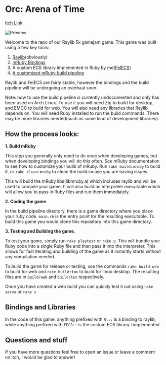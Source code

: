 # Orc: Arena of Time
[Itch Link](https://tradam.itch.io/orc-arena-of-time)

![Preview](https://github.com/realtradam/orc-arena-of-time/blob/master/Readme/preview.gif?raw=true)

Welcome to the repo of our Raylib 5k gamejam game. This game was built using a few key tools:

1. [Raylib](https://github.com/raysan5/raylib)(obviously)
2. [mRuby Bindings](https://github.com/realtradam/mruby-raylib)
3. A custom ECS library implemented in Ruby by me([FelECS](https://github.com/realtradam/FelECS))
4. [A customized mRuby build pipeline](https://github.com/realtradam/FelFlameEngine)

Raylib and FelECS are fairly stable, however the bindings and the build pipeline will be undergoing an overhaul soon.

Note: how to use the build pipeline is currently undocumented and only has been used on Arch Linux. To use it you will need Zig to build for desktop, and EMCC to build for web. You will also need any libraries that Raylib depends on. You will need Ruby installed to run the build commands. There may be more libraries needed(such as some kind of development libraries).

## How the process looks:
**1. Build mRuby**

This step you generally only need to do once when developing games, but when developing bindings you will do this often. See mRuby documentation to see how to customize your build of mRuby. Run `rake build:mruby` to build it, or `rake clean:mruby` to clean the build incase you are having issues.

This will build the mRuby libs(libmruby.a) which includes raylib and will be used to compile your game. It will also build an interpreter executable which will allow you to pass in Ruby files and run them immediately.

**2. Coding the game**

In the build pipeline directory, there is a game directory where you place your ruby code. `main.rb` is the entry point for the resulting executable. To build this game you would clone this repository into this game directory.

**3. Testing and Building the game.**

To test your game, simply run `rake playtest` or `rake p`. This will bundle your Ruby code into a single Ruby file and then pass it into the interpreter. This allows for fast iterating and building of the game as it instantly starts without any compilation needed.

To build the game for release or testing, use the commands `rake build:web` to build for web and `rake build:tux` to build for linux desktop. The resulting files are in `build/web` and `build/tux` respectively.

Once you have created a web build you can quickly test it out using `rake serve` or `rake s`

## Bindings and Libraries
In the code of this game, anything prefixed with `Rl::` is a binding to raylib, while anything prefixed with `FECS::` is the custom ECS library I implemented.

## Questions and stuff
If you have more questions feel free to open an issue or leave a comment on itch, I would be glad to answer!
